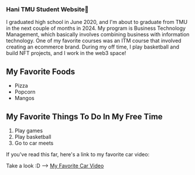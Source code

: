 ### Hani TMU Student Website👋

<body>


  <p>I graduated high school in June 2020, and I'm about to graduate from TMU in the next couple of months in 2024. 
    My program is Business Technology Management, which basically involves combining business with information technology. 
    One of my favorite courses was an ITM course that involved creating an ecommerce brand. During my off time, I play basketball and build NFT projects, and I work in the web3 space! </p>


  <h2> My Favorite Foods </h2>

<ul>
        <li>Pizza</li>
        <li>Popcorn</li>
        <li>Mangos</li>
    </ul>
 <h2> My Favorite Things To Do In My Free Time </h2>
    
<ol>
    <li>Play games</li>
    <li>Play basketball</li>
    <li>Go to car meets</li>
</ol>


<p> If you've read this far, here's a link to my favorite car video:</p>
    
  Take a look :D -->
  <a href="https://www.youtube.com/watch?v=viW44cUfxCE" target="_blank">My Favorite Car Video</a>
</body>

</html>


